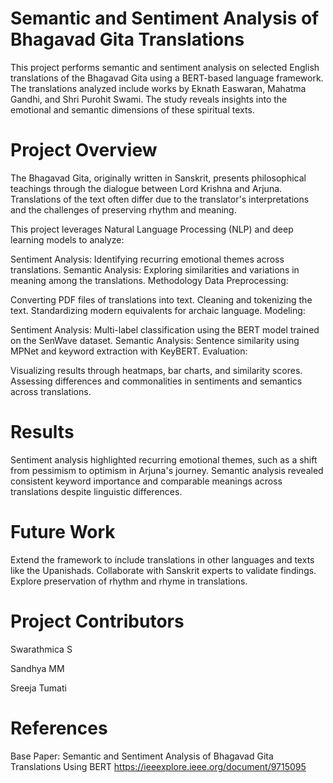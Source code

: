# Semantic and Sentiment Analysis of Bhagavad Gita Translations
This project performs semantic and sentiment analysis on selected English translations of the Bhagavad Gita using a BERT-based language framework. The translations analyzed include works by Eknath Easwaran, Mahatma Gandhi, and Shri Purohit Swami. The study reveals insights into the emotional and semantic dimensions of these spiritual texts.

# Project Overview
The Bhagavad Gita, originally written in Sanskrit, presents philosophical teachings through the dialogue between Lord Krishna and Arjuna. Translations of the text often differ due to the translator's interpretations and the challenges of preserving rhythm and meaning.

This project leverages Natural Language Processing (NLP) and deep learning models to analyze:

Sentiment Analysis: Identifying recurring emotional themes across translations.
Semantic Analysis: Exploring similarities and variations in meaning among the translations.
Methodology
Data Preprocessing:

Converting PDF files of translations into text.
Cleaning and tokenizing the text.
Standardizing modern equivalents for archaic language.
Modeling:

Sentiment Analysis: Multi-label classification using the BERT model trained on the SenWave dataset.
Semantic Analysis: Sentence similarity using MPNet and keyword extraction with KeyBERT.
Evaluation:

Visualizing results through heatmaps, bar charts, and similarity scores.
Assessing differences and commonalities in sentiments and semantics across translations.

# Results
Sentiment analysis highlighted recurring emotional themes, such as a shift from pessimism to optimism in Arjuna's journey.
Semantic analysis revealed consistent keyword importance and comparable meanings across translations despite linguistic differences.

# Future Work
Extend the framework to include translations in other languages and texts like the Upanishads.
Collaborate with Sanskrit experts to validate findings.
Explore preservation of rhythm and rhyme in translations.

# Project Contributors

Swarathmica S 

Sandhya MM 

Sreeja Tumati 

# References
Base Paper: Semantic and Sentiment Analysis of Bhagavad Gita Translations Using BERT  https://ieeexplore.ieee.org/document/9715095 
